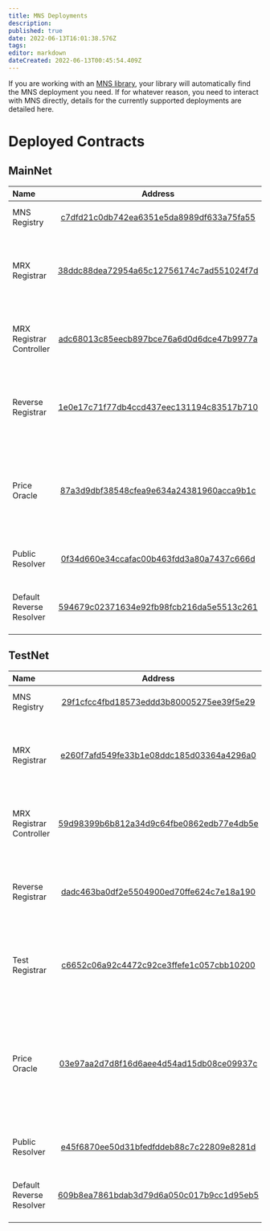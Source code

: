 ```yaml
---
title: MNS Deployments
description: 
published: true
date: 2022-06-13T16:01:38.576Z
tags: 
editor: markdown
dateCreated: 2022-06-13T00:45:54.409Z
---
```


If you are working with an [MNS library](/develop/library), your library will automatically find the MNS deployment you need. If for whatever reason, you need to interact with MNS directly, details for the currently supported deployments are detailed here.

# Deployed Contracts
## MainNet
|  Name |  Address | Description |
|  :---  |  :---:   |  :---  |
| MNS Registry | <a href="https://explorer.metrixcoin.com/contract/c7dfd21c0db742ea6351e5da8989df633a75fa55/" target="_blank">c7dfd21c0db742ea6351e5da8989df633a75fa55</a> | The MNS Registry contract |
| MRX Registrar | <a href="https://explorer.metrixcoin.com/contract/38ddc88dea72954a65c12756174c7ad551024f7d/" target="_blank">38ddc88dea72954a65c12756174c7ad551024f7d</a>  | An MRC721 token and controller of the '.mrx' root node |
| MRX Registrar Controller | <a href="https://explorer.metrixcoin.com/contract/adc68013c85eecb897bce76a6d0d6dce47b9977a/" target="_blank">adc68013c85eecb897bce76a6d0d6dce47b9977a</a> | A controller which allows paid registration of '.mrx' names |
| Reverse Registrar | <a href="https://explorer.metrixcoin.com/contract/1e0e17c71f77db4ccd437eec131194c83517b710/" target="_blank">1e0e17c71f77db4ccd437eec131194c83517b710</a> | A registrar which allows any adress to claim their reverse name |
| Price Oracle | <a href="https://explorer.metrixcoin.com/contract/87a3d9dbf38548cfea9e634a24381960acca9b1c/" target="_blank">87a3d9dbf38548cfea9e634a24381960acca9b1c</a> | A price oracle which returns a price in MRX for a name based on length |
| Public Resolver | <a href="https://explorer.metrixcoin.com/contract/0f34d660e34ccafac00b463fdd3a80a7437c666d/" target="_blank">0f34d660e34ccafac00b463fdd3a80a7437c666d</a> | A general purpose public resolver |
| Default Reverse Resolver | <a href="https://explorer.metrixcoin.com/contract/594679c02371634e92fb98fcb216da5e5513c261/" target="_blank">594679c02371634e92fb98fcb216da5e5513c261</a> | The name resolver used by the reverse registrar |

## TestNet
|  Name |  Address | Description |
|  :---  |  :---:   |  :---  |
|  MNS Registry | <a href="https://testnet-explorer.metrixcoin.com/contract/29f1cfcc4fbd18573eddd3b80005275ee39f5e29/" target="_blank">29f1cfcc4fbd18573eddd3b80005275ee39f5e29</a> | The MNS Registry contract |
|  MRX Registrar | <a href="https://testnet-explorer.metrixcoin.com/contract/e260f7afd549fe33b1e08ddc185d03364a4296a0/" target="_blank">e260f7afd549fe33b1e08ddc185d03364a4296a0</a> | An MRC721 token and controller of the '.mrx' root node |
|  MRX Registrar Controller | <a href="https://testnet-explorer.metrixcoin.com/contract/59d98399b6b812a34d9c64fbe0862edb77e4db5e/" target="_blank">59d98399b6b812a34d9c64fbe0862edb77e4db5e</a> | A controller which allows paid registration of '.mrx' names |
|  Reverse Registrar  | <a href="https://testnet-explorer.metrixcoin.com/contract/dadc463ba0df2e5504900ed70ffe624c7e18a190/" target="_blank">dadc463ba0df2e5504900ed70ffe624c7e18a190</a> | A registrar which allows any adress to claim their reverse name |
|  Test Registrar | <a href="https://testnet-explorer.metrixcoin.com/contract/c6652c06a92c4472c92ce3ffefe1c057cbb10200/" target="_blank">c6652c06a92c4472c92ce3ffefe1c057cbb10200</a> | A FIFO registrar which allows free registration of '.test' names |
|  Price Oracle | <a href="https://testnet-explorer.metrixcoin.com/contract/03e97aa2d7d8f16d6aee4d54ad15db08ce09937c/" target="_blank">03e97aa2d7d8f16d6aee4d54ad15db08ce09937c</a> | A price oracle which always returns a price of 200 TestNet MRX regardless of name length |
|  Public Resolver | <a href="https://testnet-explorer.metrixcoin.com/contract/e45f6870ee50d31bfedfddeb88c7c22809e8281d/" target="_blank">e45f6870ee50d31bfedfddeb88c7c22809e8281d</a> | A general purpose public resolver |
|  Default Reverse Resolver | <a href="https://testnet-explorer.metrixcoin.com/contract/609b8ea7861bdab3d79d6a050c017b9cc1d95eb5/" target="_blank">609b8ea7861bdab3d79d6a050c017b9cc1d95eb5</a> | The name resolver used by the reverse registrar |